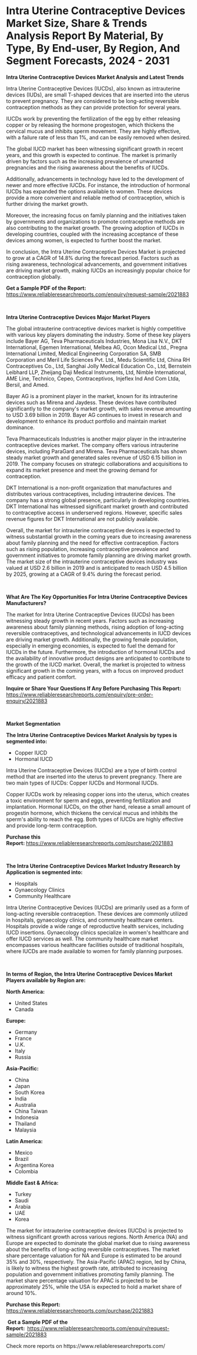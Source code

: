 <p><h1>Intra Uterine Contraceptive Devices Market Size, Share & Trends Analysis Report By Material, By Type, By End-user, By Region, And Segment Forecasts, 2024 - 2031</h1></p><p><strong>Intra Uterine Contraceptive Devices Market Analysis and Latest Trends</strong></p>
<p><p>Intra Uterine Contraceptive Devices (IUCDs), also known as intrauterine devices (IUDs), are small T-shaped devices that are inserted into the uterus to prevent pregnancy. They are considered to be long-acting reversible contraception methods as they can provide protection for several years.</p><p>IUCDs work by preventing the fertilization of the egg by either releasing copper or by releasing the hormone progestogen, which thickens the cervical mucus and inhibits sperm movement. They are highly effective, with a failure rate of less than 1%, and can be easily removed when desired.</p><p>The global IUCD market has been witnessing significant growth in recent years, and this growth is expected to continue. The market is primarily driven by factors such as the increasing prevalence of unwanted pregnancies and the rising awareness about the benefits of IUCDs.</p><p>Additionally, advancements in technology have led to the development of newer and more effective IUCDs. For instance, the introduction of hormonal IUCDs has expanded the options available to women. These devices provide a more convenient and reliable method of contraception, which is further driving the market growth.</p><p>Moreover, the increasing focus on family planning and the initiatives taken by governments and organizations to promote contraceptive methods are also contributing to the market growth. The growing adoption of IUCDs in developing countries, coupled with the increasing acceptance of these devices among women, is expected to further boost the market.</p><p>In conclusion, the Intra Uterine Contraceptive Devices Market is projected to grow at a CAGR of 14.8% during the forecast period. Factors such as rising awareness, technological advancements, and government initiatives are driving market growth, making IUCDs an increasingly popular choice for contraception globally.</p></p>
<p><strong>Get a Sample PDF of the Report:&nbsp;</strong> <a href="https://www.reliableresearchreports.com/enquiry/request-sample/2021883">https://www.reliableresearchreports.com/enquiry/request-sample/2021883</a></p>
<p>&nbsp;</p>
<p><strong>Intra Uterine Contraceptive Devices Major Market Players</strong></p>
<p><p>The global intrauterine contraceptive devices market is highly competitive with various key players dominating the industry. Some of these key players include Bayer AG, Teva Pharmaceuticals Industries, Mona Lisa N.V., DKT International, Egemen International, Melbea AG, Ocon Medical Ltd., Pregna International Limited, Medical Engineering Corporation SA, SMB Corporation and Meril Life Sciences Pvt. Ltd., Medu Scientific Ltd, China RH Contraceptives Co., Ltd, Sanghai Jolly Medical Education Co., Ltd, Bernstein Leibhard LLP, Zheijang Daji Medical Instruments, Ltd, Nimble International, AME Line, Technico, Cepeo, Contraceptivos, Injeflex Ind And Com Ltda, Bersil, and Amed.</p><p>Bayer AG is a prominent player in the market, known for its intrauterine devices such as Mirena and Jaydess. These devices have contributed significantly to the company's market growth, with sales revenue amounting to USD 3.69 billion in 2019. Bayer AG continues to invest in research and development to enhance its product portfolio and maintain market dominance.</p><p>Teva Pharmaceuticals Industries is another major player in the intrauterine contraceptive devices market. The company offers various intrauterine devices, including ParaGard and Mirena. Teva Pharmaceuticals has shown steady market growth and generated sales revenue of USD 6.15 billion in 2019. The company focuses on strategic collaborations and acquisitions to expand its market presence and meet the growing demand for contraception.</p><p>DKT International is a non-profit organization that manufactures and distributes various contraceptives, including intrauterine devices. The company has a strong global presence, particularly in developing countries. DKT International has witnessed significant market growth and contributed to contraceptive access in underserved regions. However, specific sales revenue figures for DKT International are not publicly available.</p><p>Overall, the market for intrauterine contraceptive devices is expected to witness substantial growth in the coming years due to increasing awareness about family planning and the need for effective contraception. Factors such as rising population, increasing contraceptive prevalence and government initiatives to promote family planning are driving market growth. The market size of the intrauterine contraceptive devices industry was valued at USD 2.6 billion in 2019 and is anticipated to reach USD 4.5 billion by 2025, growing at a CAGR of 9.4% during the forecast period.</p></p>
<p>&nbsp;</p>
<p><strong>What Are The Key Opportunities For Intra Uterine Contraceptive Devices Manufacturers?</strong></p>
<p><p>The market for Intra Uterine Contraceptive Devices (IUCDs) has been witnessing steady growth in recent years. Factors such as increasing awareness about family planning methods, rising adoption of long-acting reversible contraceptives, and technological advancements in IUCD devices are driving market growth. Additionally, the growing female population, especially in emerging economies, is expected to fuel the demand for IUCDs in the future. Furthermore, the introduction of hormonal IUCDs and the availability of innovative product designs are anticipated to contribute to the growth of the IUCD market. Overall, the market is projected to witness significant growth in the coming years, with a focus on improved product efficacy and patient comfort.</p></p>
<p><strong>Inquire or Share Your Questions If Any Before Purchasing This Report:</strong> <a href="https://www.reliableresearchreports.com/enquiry/pre-order-enquiry/2021883">https://www.reliableresearchreports.com/enquiry/pre-order-enquiry/2021883</a></p>
<p>&nbsp;</p>
<p><strong>Market Segmentation</strong></p>
<p><strong>The Intra Uterine Contraceptive Devices Market Analysis by types is segmented into:</strong></p>
<p><ul><li>Copper IUCD</li><li>Hormonal IUCD</li></ul></p>
<p><p>Intra Uterine Contraceptive Devices (IUCDs) are a type of birth control method that are inserted into the uterus to prevent pregnancy. There are two main types of IUCDs: Copper IUCDs and Hormonal IUCDs. </p><p>Copper IUCDs work by releasing copper ions into the uterus, which creates a toxic environment for sperm and eggs, preventing fertilization and implantation. Hormonal IUCDs, on the other hand, release a small amount of progestin hormone, which thickens the cervical mucus and inhibits the sperm's ability to reach the egg. Both types of IUCDs are highly effective and provide long-term contraception.</p></p>
<p><strong>Purchase this Report:&nbsp;</strong><a href="https://www.reliableresearchreports.com/purchase/2021883">https://www.reliableresearchreports.com/purchase/2021883</a></p>
<p>&nbsp;</p>
<p><strong>The Intra Uterine Contraceptive Devices Market Industry Research by Application is segmented into:</strong></p>
<p><ul><li>Hospitals</li><li>Gynaecology Clinics</li><li>Community Healthcare</li></ul></p>
<p><p>Intra Uterine Contraceptive Devices (IUCDs) are primarily used as a form of long-acting reversible contraception. These devices are commonly utilized in hospitals, gynaecology clinics, and community healthcare centers. Hospitals provide a wide range of reproductive health services, including IUCD insertions. Gynaecology clinics specialize in women's healthcare and offer IUCD services as well. The community healthcare market encompasses various healthcare facilities outside of traditional hospitals, where IUCDs are made available to women for family planning purposes.</p></p>
<p>&nbsp;</p>
<p><strong>In terms of Region, the Intra Uterine Contraceptive Devices Market Players available by Region are:</strong></p>
<p>
    <p> <strong> North America: </strong>
        <ul>
            <li>United States</li>
            <li>Canada</li>
        </ul>
        </p> 
    <p> <strong> Europe: </strong>
        <ul>
            <li>Germany</li>
            <li>France</li>
            <li>U.K.</li>
            <li>Italy</li>
            <li>Russia</li>
        </ul>
        </p> 
    <p> <strong> Asia-Pacific: </strong>
        <ul>
            <li>China</li>
            <li>Japan</li>
            <li>South Korea</li>
            <li>India</li>
            <li>Australia</li>
            <li>China Taiwan</li>
            <li>Indonesia</li>
            <li>Thailand</li>
            <li>Malaysia</li>
        </ul>
        </p> 
    <p> <strong> Latin America: </strong>
        <ul>
            <li>Mexico</li>
            <li>Brazil</li>
            <li>Argentina Korea</li>
            <li>Colombia</li>
        </ul>
        </p> 
    <p> <strong> Middle East & Africa: </strong>
        <ul>
            <li>Turkey</li>
            <li>Saudi</li>
            <li>Arabia</li>
            <li>UAE</li>
            <li>Korea</li>
        </ul>
    </p>
    </p>
<p><p>The market for intrauterine contraceptive devices (IUCDs) is projected to witness significant growth across various regions. North America (NA) and Europe are expected to dominate the global market due to rising awareness about the benefits of long-acting reversible contraceptives. The market share percentage valuation for NA and Europe is estimated to be around 35% and 30%, respectively. The Asia-Pacific (APAC) region, led by China, is likely to witness the highest growth rate, attributed to increasing population and government initiatives promoting family planning. The market share percentage valuation for APAC is projected to be approximately 25%, while the USA is expected to hold a market share of around 10%.</p></p>
<p><strong>Purchase this Report: </strong><a href="https://www.reliableresearchreports.com/purchase/2021883">https://www.reliableresearchreports.com/purchase/2021883</a></p>
<p>&nbsp;<strong>Get a Sample PDF of the Report:&nbsp;&nbsp;</strong><a href="https://www.reliableresearchreports.com/enquiry/request-sample/2021883">https://www.reliableresearchreports.com/enquiry/request-sample/2021883</a></p>
<p><strong></strong></p>
<p>Check more reports on https://www.reliableresearchreports.com/</p>